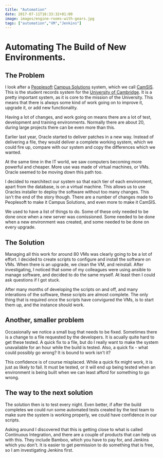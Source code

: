 ```yaml
---
title: "Automation"
date: 2017-07-11T16:33:32+01:00
image: images/engine-rooms-with-gears.jpg
tags: ["automation","VM","Jenkins"]
---
```


# Automating The Build of New Environments.
## The Problem
I look after a [Peoplesoft](http://www.oracle.com/us/products/applications/peoplesoft-enterprise/overview/index.html)
[Campus Solutions](http://www.oracle.com/us/products/applications/peoplesoft-enterprise/campus-solutions/overview/index.html)
system, which we call [CamSIS](http://www.camsis.cam.ac.uk). This is the student records system for the
[University of Cambridge](http://www.cam.ac.uk). It is a pretty important system, as it is core to the mission of the
University. This means that there is always some kind of work going on to improve it, upgrade it, or add new functionality.

Having a lot of changes, and work going on means there are a lot of test, development and training environments. Normally
there are about 20, during large projects there can be even more than this.

Earlier last year, Oracle started to deliver patches in a new way. Instead of delivering a file, they would deliver a complete working system, which we could fire up, compare with our system and copy the differences which we wanted.

At the same time in the IT world, we saw computers becoming more powerful and cheaper. More use was made of virtual machines, or VMs. Oracle seemed to be moving down this path too.

I decided to rearchitect our system so that each tier of each environment, apart from the database, is on a virtual machine.
This allows us to use Oracles installer to deploy the software without too many changes. This isn't the end of the story
though. There are a number of changes made to Peoplesoft to make it Campus Solutions, and even more to make it CamSIS.

We used to have a list of things to do. Some of these only needed to be done once when a new server was comissioned. Some
needed to be done when a new environment was created, and some needed to be done on every upgrade.

## The Solution
Managing all this work for around 80 VMs was clearly going to be a lot of effort. I decided to create scripts to configure
and install the software on VMs. When there is an upgrade, we clean the VM, and reinstall. After investigating, I noticed
that some of my colleagues were using ansible to manage software, and decided to do the same myself. At least then I could
ask questions if I got stuck.

After many months of developing the scripts on and off, and many interations of the software, these scripts are almost
complete. The only thing that is required once the scripts have convigured the VMs, is to start them up, and the instance
should work.

## Another, smaller problem
Occasionally we notice a small bug that needs to be fixed. Sometimes there is a change to a file requested by the
developers. It is acually quite hard to get these tested. A quick fix to a file, but do I really want to make the 
system unavailable for an hour while the build is tested. Also, a quick fix - what could possibly go wrong? It is bound
to work isn't it?

This confidence is of course misplaced. While a quick fix might work, it is just as likely to fail. It must be tested,
or it will end up being tested when an environment is being built when we can least afford for something to go wrong.

## The way to the next solution
The solution then is to test every night. Even better, if after the build completes we could run some automated tests
created by the test team to make sure the system is working properly, we could have confidence in our scripts.

Asking around I discovered that this is getting close to what is called Continuous Integration, and there are a couple of
products that can help us with this. They include Bamboo, which you have to pay for, and Jenkins which you don't. It
is easier to get permission to do something that is free, so I am investigating Jenkins first.
